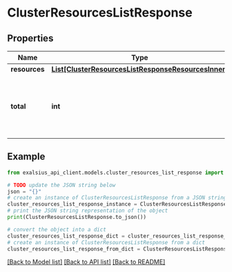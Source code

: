 # ClusterResourcesListResponse


## Properties

Name | Type | Description | Notes
------------ | ------------- | ------------- | -------------
**resources** | [**List[ClusterResourcesListResponseResourcesInner]**](ClusterResourcesListResponseResourcesInner.md) |  | 
**total** | **int** | The total number of available / occupied resources in the cluster | [optional] 

## Example

```python
from exalsius_api_client.models.cluster_resources_list_response import ClusterResourcesListResponse

# TODO update the JSON string below
json = "{}"
# create an instance of ClusterResourcesListResponse from a JSON string
cluster_resources_list_response_instance = ClusterResourcesListResponse.from_json(json)
# print the JSON string representation of the object
print(ClusterResourcesListResponse.to_json())

# convert the object into a dict
cluster_resources_list_response_dict = cluster_resources_list_response_instance.to_dict()
# create an instance of ClusterResourcesListResponse from a dict
cluster_resources_list_response_from_dict = ClusterResourcesListResponse.from_dict(cluster_resources_list_response_dict)
```
[[Back to Model list]](../README.md#documentation-for-models) [[Back to API list]](../README.md#documentation-for-api-endpoints) [[Back to README]](../README.md)


